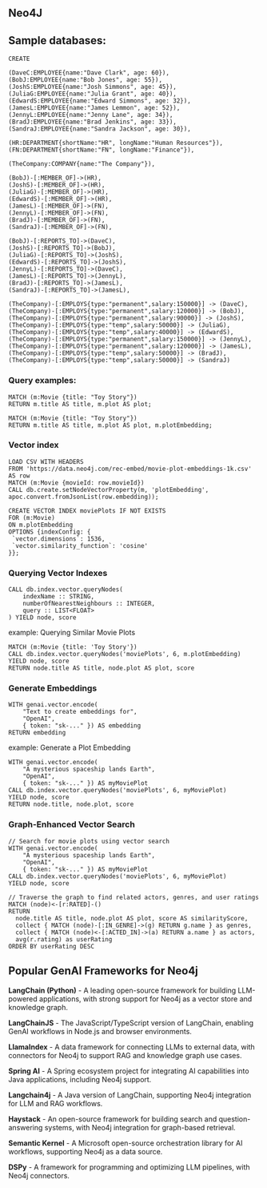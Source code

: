 ## Neo4J

## Sample databases: 
```neo4j
CREATE

(DaveC:EMPLOYEE{name:"Dave Clark", age: 60}),
(BobJ:EMPLOYEE{name:"Bob Jones", age: 55}),
(JoshS:EMPLOYEE{name:"Josh Simmons", age: 45}),
(JuliaG:EMPLOYEE{name:"Julia Grant", age: 40}),
(EdwardS:EMPLOYEE{name:"Edward Simmons", age: 32}),
(JamesL:EMPLOYEE{name:"James Lemmon", age: 52}),
(JennyL:EMPLOYEE{name:"Jenny Lane", age: 34}),
(BradJ:EMPLOYEE{name:"Brad Jenkins", age: 33}),
(SandraJ:EMPLOYEE{name:"Sandra Jackson", age: 30}),

(HR:DEPARTMENT{shortName:"HR", longName:"Human Resources"}),
(FN:DEPARTMENT{shortName:"FN", longName:"Finance"}),

(TheCompany:COMPANY{name:"The Company"}),

(BobJ)-[:MEMBER_OF]->(HR),
(JoshS)-[:MEMBER_OF]->(HR),
(JuliaG)-[:MEMBER_OF]->(HR),
(EdwardS)-[:MEMBER_OF]->(HR),
(JamesL)-[:MEMBER_OF]->(FN),
(JennyL)-[:MEMBER_OF]->(FN),
(BradJ)-[:MEMBER_OF]->(FN),
(SandraJ)-[:MEMBER_OF]->(FN),

(BobJ)-[:REPORTS_TO]->(DaveC),
(JoshS)-[:REPORTS_TO]->(BobJ),
(JuliaG)-[:REPORTS_TO]->(JoshS),
(EdwardS)-[:REPORTS_TO]->(JoshS),
(JennyL)-[:REPORTS_TO]->(DaveC),
(JamesL)-[:REPORTS_TO]->(JennyL),
(BradJ)-[:REPORTS_TO]->(JamesL),
(SandraJ)-[:REPORTS_TO]->(JamesL),

(TheCompany)-[:EMPLOYS{type:"permanent",salary:150000}] -> (DaveC),
(TheCompany)-[:EMPLOYS{type:"permanent",salary:120000}] -> (BobJ),
(TheCompany)-[:EMPLOYS{type:"permanent",salary:90000}] -> (JoshS),
(TheCompany)-[:EMPLOYS{type:"temp",salary:50000}] -> (JuliaG),
(TheCompany)-[:EMPLOYS{type:"temp",salary:40000}] -> (EdwardS),
(TheCompany)-[:EMPLOYS{type:"permanent",salary:150000}] -> (JennyL),
(TheCompany)-[:EMPLOYS{type:"permanent",salary:120000}] -> (JamesL),
(TheCompany)-[:EMPLOYS{type:"temp",salary:50000}] -> (BradJ),
(TheCompany)-[:EMPLOYS{type:"temp",salary:50000}] -> (SandraJ)
```

### Query examples: 
```cypher
MATCH (m:Movie {title: "Toy Story"})
RETURN m.title AS title, m.plot AS plot;

MATCH (m:Movie {title: "Toy Story"})
RETURN m.title AS title, m.plot AS plot, m.plotEmbedding;
```
###  Vector index
```cypher
LOAD CSV WITH HEADERS
FROM 'https://data.neo4j.com/rec-embed/movie-plot-embeddings-1k.csv'
AS row
MATCH (m:Movie {movieId: row.movieId})
CALL db.create.setNodeVectorProperty(m, 'plotEmbedding', apoc.convert.fromJsonList(row.embedding));

CREATE VECTOR INDEX moviePlots IF NOT EXISTS
FOR (m:Movie)
ON m.plotEmbedding
OPTIONS {indexConfig: {
 `vector.dimensions`: 1536,
 `vector.similarity_function`: 'cosine'
}};
```
### Querying Vector Indexes
```cypher
CALL db.index.vector.queryNodes(
    indexName :: STRING,
    numberOfNearestNeighbours :: INTEGER,
    query :: LIST<FLOAT>
) YIELD node, score
```
example: Querying Similar Movie Plots
```cypher
MATCH (m:Movie {title: 'Toy Story'})
CALL db.index.vector.queryNodes('moviePlots', 6, m.plotEmbedding)
YIELD node, score
RETURN node.title AS title, node.plot AS plot, score
```
### Generate Embeddings
```cypher
WITH genai.vector.encode(
    "Text to create embeddings for",
    "OpenAI",
    { token: "sk-..." }) AS embedding
RETURN embedding
```
example: Generate a Plot Embedding
```cypher
WITH genai.vector.encode(
    "A mysterious spaceship lands Earth",
    "OpenAI",
    { token: "sk-..." }) AS myMoviePlot
CALL db.index.vector.queryNodes('moviePlots', 6, myMoviePlot)
YIELD node, score
RETURN node.title, node.plot, score
```

### Graph-Enhanced Vector Search 

```cypher
// Search for movie plots using vector search
WITH genai.vector.encode(
    "A mysterious spaceship lands Earth",
    "OpenAI",
    { token: "sk-..." }) AS myMoviePlot
CALL db.index.vector.queryNodes('moviePlots', 6, myMoviePlot)
YIELD node, score

// Traverse the graph to find related actors, genres, and user ratings
MATCH (node)<-[r:RATED]-()
RETURN
  node.title AS title, node.plot AS plot, score AS similarityScore,
  collect { MATCH (node)-[:IN_GENRE]->(g) RETURN g.name } as genres,
  collect { MATCH (node)<-[:ACTED_IN]->(a) RETURN a.name } as actors,
  avg(r.rating) as userRating
ORDER BY userRating DESC
```

## Popular GenAI Frameworks for Neo4j
**LangChain (Python)** - A leading open-source framework for building LLM-powered applications, with strong support for Neo4j as a vector store and knowledge graph.

**LangChainJS** - The JavaScript/TypeScript version of LangChain, enabling GenAI workflows in Node.js and browser environments.

**LlamaIndex** - A data framework for connecting LLMs to external data, with connectors for Neo4j to support RAG and knowledge graph use cases.

**Spring AI** - A Spring ecosystem project for integrating AI capabilities into Java applications, including Neo4j support.

**Langchain4j** - A Java version of LangChain, supporting Neo4j integration for LLM and RAG workflows.

**Haystack** - An open-source framework for building search and question-answering systems, with Neo4j integration for graph-based retrieval.

**Semantic Kernel** - A Microsoft open-source orchestration library for AI workflows, supporting Neo4j as a data source.

**DSPy** - A framework for programming and optimizing LLM pipelines, with Neo4j connectors.
